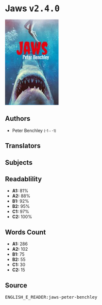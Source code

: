 # Jaws <kbd>v2.4.0</kbd>

![](./cover.medium.jpg "")

## Authors


 - Peter Benchley <small>(-1 - -1)</small>

## Translators



## Subjects



## Readablility


 - **A1:** 81%
 - **A2:** 88%
 - **B1:** 92%
 - **B2:** 95%
 - **C1:** 97%
 - **C2:** 100%

## Words Count


 - **A1:** 286
 - **A2:** 102
 - **B1:** 75
 - **B2:** 55
 - **C1:** 30
 - **C2:** 15

## Source


<kbd>ENGLISH_E_READER:jaws-peter-benchley</kbd>
